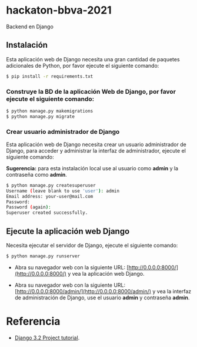 # hackaton-bbva-2021

Backend en Django

## Instalación

Esta aplicación web de Django necesita una gran cantidad de paquetes adicionales de Python, por favor ejecute el siguiente comando:

```bash
$ pip install -r requirements.txt
```

### Construye la BD de la aplicación Web de Django, por favor ejecute el siguiente comando:

```bash
$ python manage.py makemigrations
$ python manage.py migrate
```
### Crear usuario administrador de Django

Esta aplicación web de Django necesita crear un usuario administrador de Django, para acceder y administrar la interfaz de administrador, ejecute el siguiente comando:

**Sugerencia:** para esta instalación local use al usuario como **admin** y la contraseña como **admin**.

```bash
$ python manage.py createsuperuser
Username (leave blank to use 'user'): admin
Email address: your-user@mail.com
Password: 
Password (again): 
Superuser created successfully.
```

## Ejecute la aplicación web Django

Necesita ejecutar el servidor de Django, ejecute el siguiente comando:

```bash
$ python manage.py runserver
```

- Abra su navegador web con la siguiente URL: [http://0.0.0.0:8000/](http://0.0.0.0:8000/) y vea la aplicación web Django.

- Abra su navegador web con la siguiente URL: [http://0.0.0.0:8000/admin/](http://0.0.0.0:8000/admin/) y vea la interfaz de administración de Django, use el usuario **admin** y contraseña **admin**.

# Referencia

- [Django 3.2 Project tutorial](https://docs.djangoproject.com/en/3.2/intro/tutorial01/).
